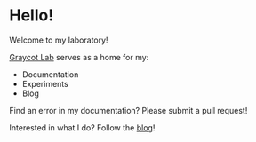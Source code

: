# Hello!

Welcome to my laboratory! 

[Graycot Lab](https://lab.graycot.com/) serves as a home for my:
- Documentation
- Experiments
- Blog

Find an error in my documentation? Please submit a pull request!

Interested in what I do? Follow the [blog](https://lab.graycot.com/blog)!
